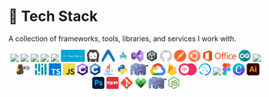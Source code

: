 # 🚀 Tech Stack

A collection of frameworks, tools, libraries, and services I work with.


<link rel="stylesheet" type='text/css' href="https://cdn.jsdelivr.net/gh/devicons/devicon@latest/devicon.min.css" />
<p align="center">
  <img src="https://cdn.jsdelivr.net/gh/devicons/devicon@latest/icons/react/react-original-wordmark.svg"  height="24"/>
  <img src="https://cdn.jsdelivr.net/gh/devicons/devicon@latest/icons/svelte/svelte-original.svg"  height="24"/>
  <img src="https://cdn.jsdelivr.net/gh/devicons/devicon@latest/icons/nextjs/nextjs-original.svg"  height="24"/>  
  <img src="https://cdn.jsdelivr.net/gh/devicons/devicon@latest/icons/laravel/laravel-original.svg"  height="24"/>   
  <img src="https://cdn.jsdelivr.net/gh/devicons/devicon@latest/icons/android/android-original.svg"  height="24"/> 
  <img src="graphics/reactnative.png" alt="React Native" height="24"> 
  <img src="graphics/cordova.png" alt="Cordova" height="24"> 
  
  <img src="graphics/expo.png" alt="Expo" height="24">
  <img src="graphics/android-studio.png" alt="Android Studio" height="24">
  <img src="graphics/vs.png" alt="Visual Studio" height="24">
  <img src="graphics/unity.png" alt="Unity" height="24">
  <img src="graphics/github.png" alt="GitHub" height="24">
  <img src="graphics/postman.png" alt="Postman" height="24">
  <img src="graphics/ubuntu.png" alt="Ubuntu" height="24">
  <img src="graphics/office.png" alt="Microsoft Office" height="24">
  <img src="graphics/arduino.png" alt="Arduino" height="24">
  
  <img src="https://cdn.jsdelivr.net/gh/devicons/devicon@latest/icons/react/react-original-wordmark.svg"  height="24"/>
  <img src="graphics/zustand.png" alt="Zustand" height="24">
  <img src="graphics/mediapipe.png" alt="MediaPipe" height="24">
  
  <img src="graphics/typescript.png" alt="TypeScript" height="24">
  <img src="graphics/javascript.png" alt="JavaScript" height="24">
  <img src="graphics/csharp.png" alt="C#" height="24">
  <img src="graphics/c.png" alt="C" height="24">
  <img src="graphics/java.png" alt="Java" height="24">
  <img src="graphics/python.png" alt="Python" height="24">
  <img src="graphics/php.png" alt="PHP" height="24">
  
  <img src="graphics/gcp.png" alt="Google Cloud" height="24">
  <img src="graphics/firebase.png" alt="Firebase" height="24">
  <img src="graphics/appwrite.png" alt="Appwrite" height="24">
  
  <img src="graphics/mysql.png" alt="MySQL" height="24">
  <img src="https://cdn.jsdelivr.net/gh/devicons/devicon@latest/icons/mongodb/mongodb-original.svg" height="24"/>

  <img src="graphics/figma.png" alt="Figma" height="24">
  <img src="graphics/canva.png" alt="Canva" height="24">
  <img src="graphics/ai.png" alt="Adobe Illustrator" height="24">
  <img src="graphics/ps.png" alt="Photoshop" height="24">

  <img src="graphics/npm.png" alt="NPM" height="24">
  <img src="graphics/git.png" alt="Git" height="24">
  <img src="graphics/bazel.png" alt="Bazel" height="24">
  
  <img src="graphics/php.png" alt="PHP" height="24">
  <img src="graphics/node.png" alt="Node.js" height="24">
</p>

 
